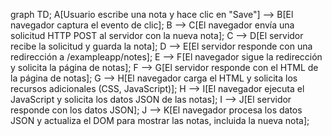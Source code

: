 graph TD;
    A[Usuario escribe una nota y hace clic en "Save"] --> B[El navegador captura el evento de clic];
    B --> C[El navegador envía una solicitud HTTP POST al servidor con la nueva nota];
    C --> D[El servidor recibe la solicitud y guarda la nota];
    D --> E[El servidor responde con una redirección a /exampleapp/notes];
    E --> F[El navegador sigue la redirección y solicita la página de notas];
    F --> G[El servidor responde con el HTML de la página de notas];
    G --> H[El navegador carga el HTML y solicita los recursos adicionales (CSS, JavaScript)];
    H --> I[El navegador ejecuta el JavaScript y solicita los datos JSON de las notas];
    I --> J[El servidor responde con los datos JSON];
    J --> K[El navegador procesa los datos JSON y actualiza el DOM para mostrar las notas, incluida la nueva nota];
